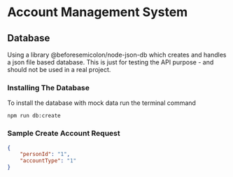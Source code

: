 # Account Management System
## Database
Using a library @beforesemicolon/node-json-db which creates and handles a json file based database.
This is just for testing the API purpose - and should not be used in a real project.

### Installing The Database
To install the database with mock data run the terminal command
```shell
npm run db:create
```

### Sample Create Account Request
```json
{
    "personId": "1",
    "accountType": "1"
}
```